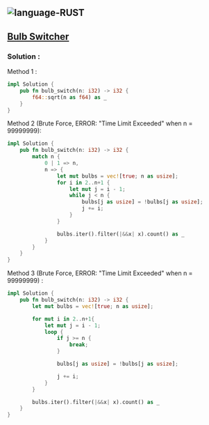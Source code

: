 ![language-RUST](https://img.shields.io/badge/%20-RUST-8d4004?style=for-the-badge&logo=RUST)
---

## [Bulb Switcher](https://leetcode.com/problems/bulb-switcher)

### Solution :

Method 1 :
```rust
impl Solution {
    pub fn bulb_switch(n: i32) -> i32 {
        f64::sqrt(n as f64) as _
    }
}
```

Method 2 (Brute Force, ERROR: "Time Limit Exceeded" when n = 99999999):
```rust
impl Solution {
    pub fn bulb_switch(n: i32) -> i32 {
        match n {
            0 | 1 => n,
            n => {
                let mut bulbs = vec![true; n as usize];
                for i in 2..n+1 {
                    let mut j = i - 1;
                    while j < n {
                        bulbs[j as usize] = !bulbs[j as usize];
                        j += i;
                    }
                }

                bulbs.iter().filter(|&&x| x).count() as _
            }
        }
    }
}
```

Method 3 (Brute Force, ERROR: "Time Limit Exceeded" when n = 99999999) :
```rust
impl Solution {
    pub fn bulb_switch(n: i32) -> i32 {
        let mut bulbs = vec![true; n as usize];

        for mut i in 2..n+1{
            let mut j = i - 1;
            loop {
                if j >= n {
                    break;
                }

                bulbs[j as usize] = !bulbs[j as usize];

                j += i;
            }
        }

        bulbs.iter().filter(|&&x| x).count() as _
    }
}
```
